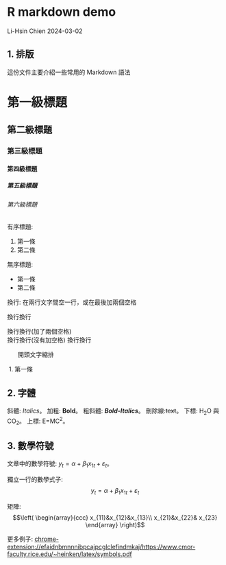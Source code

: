 R markdown demo
================
Li-Hsin Chien
2024-03-02

## 1. 排版

這份文件主要介紹一些常用的 Markdown 語法

# 第一級標題

## 第二級標題

### 第三級標題

#### 第四級標題

##### 第五級標題

###### 第六級標題

有序標題:

1.  第一條
2.  第二條

無序標題:

- 第一條
- 第二條

換行: 在兩行文字間空一行，或在最後加兩個空格

換行換行

換行換行(加了兩個空格)  
換行換行(沒有加空格) 換行換行

    開頭文字縮排

 1. 第一條

## 2. 字體

斜體: *Italics*。 加粗: **Bold**。 粗斜體: ***Bold-Italics***。
刪除線:~~text~~。 下標: H<sub>2</sub>O 與 CO<sub>2</sub>。 上標:
E=MC<sup>2</sup>。

## 3. 數學符號

文章中的數學符號: $y_{t} = \alpha + \beta_1 x_{1t}+ \varepsilon_t$。

獨立一行的數學式子: $$y_{t} = \alpha + \beta_1 x_{1t}+ \varepsilon_t$$

矩陣: $$\left(
\begin{array}{ccc}
x_{11}&x_{12}&x_{13}\\
x_{21}&x_{22}& x_{23}
\end{array}
\right)$$

更多例子:
<chrome-extension://efaidnbmnnnibpcajpcglclefindmkaj/https://www.cmor-faculty.rice.edu/~heinken/latex/symbols.pdf>
